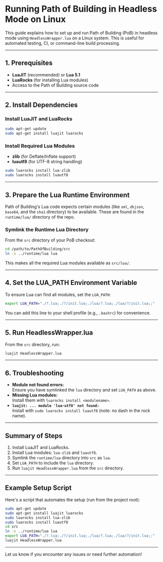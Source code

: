 # Running Path of Building in Headless Mode on Linux

This guide explains how to set up and run Path of Building (PoB) in headless mode using `HeadlessWrapper.lua` on a Linux system. This is useful for automated testing, CI, or command-line build processing.

---

## 1. Prerequisites

- **LuaJIT** (recommended) or **Lua 5.1**
- **LuaRocks** (for installing Lua modules)
- Access to the Path of Building source code

---

## 2. Install Dependencies

### Install LuaJIT and LuaRocks

```bash
sudo apt-get update
sudo apt-get install luajit luarocks
```

### Install Required Lua Modules

- **zlib** (for Deflate/Inflate support)
- **luautf8** (for UTF-8 string handling)

```bash
sudo luarocks install lua-zlib
sudo luarocks install luautf8
```

---

## 3. Prepare the Lua Runtime Environment

Path of Building's Lua code expects certain modules (like `xml`, `dkjson`, `base64`, and the `sha1` directory) to be available. These are found in the `runtime/lua/` directory of the repo.

### Symlink the Runtime Lua Directory

From the `src` directory of your PoB checkout:

```bash
cd /path/to/PathOfBuilding/src
ln -s ../runtime/lua lua
```

This makes all the required Lua modules available as `src/lua/`.

---

## 4. Set the LUA_PATH Environment Variable

To ensure Lua can find all modules, set the `LUA_PATH`:

```bash
export LUA_PATH="./?.lua;./?/init.lua;./lua/?.lua;./lua/?/init.lua;;"
```

You can add this line to your shell profile (e.g., `.bashrc`) for convenience.

---

## 5. Run HeadlessWrapper.lua

From the `src` directory, run:

```bash
luajit HeadlessWrapper.lua
```

---

## 6. Troubleshooting

- **Module not found errors:**  
  Ensure you have symlinked the `lua` directory and set `LUA_PATH` as above.
- **Missing Lua modules:**  
  Install them with `luarocks install <modulename>`.
- **`luajit: ... module 'lua-utf8' not found:`**  
  Install with `sudo luarocks install luautf8` (note: no dash in the rock name).

---

## Summary of Steps

1. Install LuaJIT and LuaRocks.
2. Install Lua modules: `lua-zlib` and `luautf8`.
3. Symlink the `runtime/lua` directory into `src` as `lua`.
4. Set `LUA_PATH` to include the `lua` directory.
5. Run `luajit HeadlessWrapper.lua` from the `src` directory.

---

## Example Setup Script

Here's a script that automates the setup (run from the project root):

```bash
sudo apt-get update
sudo apt-get install luajit luarocks
sudo luarocks install lua-zlib
sudo luarocks install luautf8
cd src
ln -s ../runtime/lua lua
export LUA_PATH="./?.lua;./?/init.lua;./lua/?.lua;./lua/?/init.lua;;"
luajit HeadlessWrapper.lua
```

---

Let us know if you encounter any issues or need further automation!
